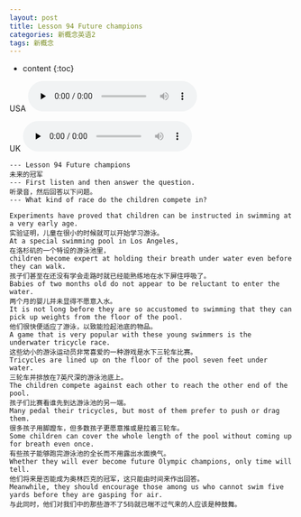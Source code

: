 ```yaml
---
layout: post
title: Lesson 94 Future champions
categories: 新概念英语2
tags: 新概念
---
```


* content
{:toc}


USA
<audio id="audio" controls="" preload="none">
<source id="mp3" src="https://www.conceptenglish.cn/x/NCEUSA/2/94－Future Champions.mp3">
</audio>

UK
<audio id="audio" controls="" preload="none">
<source id="mp3" src="https://www.conceptenglish.cn/x/NCEUK/2/94－Future Champions.mp3">
</audio>

```
--- Lesson 94 Future champions
未来的冠军
--- First listen and then answer the question.
听录音，然后回答以下问题。
--- What kind of race do the children compete in?

Experiments have proved that children can be instructed in swimming at a very early age.
实验证明，儿童在很小的时候就可以开始学习游泳。
At a special swimming pool in Los Angeles,
在洛杉矶的一个特设的游泳池里，
children become expert at holding their breath under water even before they can walk.
孩子们甚至在还没有学会走路时就已经能熟练地在水下屏住呼吸了。
Babies of two months old do not appear to be reluctant to enter the water.
两个月的婴儿并未显得不愿意入水。
It is not long before they are so accustomed to swimming that they can pick up weights from the floor of the pool.
他们很快便适应了游泳，以致能捡起池底的物品。
A game that is very popular with these young swimmers is the underwater tricycle race.
这些幼小的游泳运动员非常喜爱的一种游戏是水下三轮车比赛。
Tricycles are lined up on the floor of the pool seven feet under water.
三轮车并排放在7英尺深的游泳池底上。
The children compete against each other to reach the other end of the pool.
孩子们比赛看谁先到达游泳池的另一端。
Many pedal their tricycles, but most of them prefer to push or drag them.
很多孩子用脚蹬车，但多数孩子更愿意推或是拉着三轮车。
Some children can cover the whole length of the pool without coming up for breath even once.
有些孩子能够跑完游泳池的全长而不用露出水面换气。
Whether they will ever become future Olympic champions, only time will tell.
他们将来是否能成为奥林匹克的冠军，这只能由时间来作出回答。
Meanwhile, they should encourage those among us who cannot swim five yards before they are gasping for air.
与此同时，他们对我们中的那些游不了5码就已喘不过气来的人应该是种鼓舞。
```

